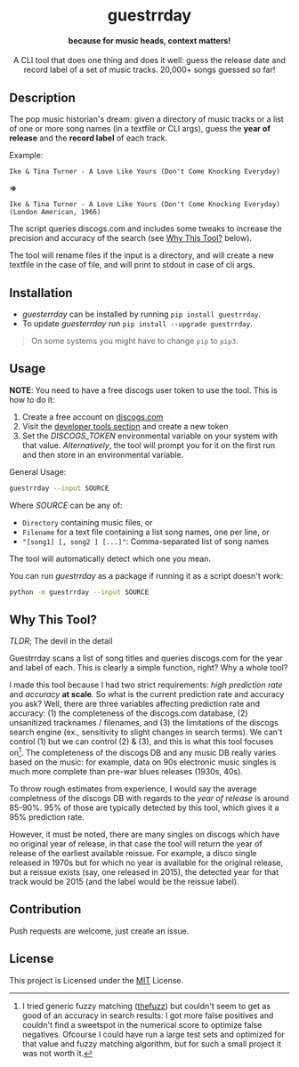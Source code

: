 <div align="center">

# guestrrday 

#### because for music heads, context matters!

A CLI tool that does one thing and does it well: guess the release date and record label of a set of music tracks. 20,000+ songs guessed so far!

</div>

## Description

The pop music historian's dream: given a directory of music tracks or a list of one or more song names (in a textfile or CLI args), guess the **year of release** and the **record label** of each track.

Example:

```Ike & Tina Turner - A Love Like Yours (Don't Come Knocking Everyday)``` 

**=>** 

```Ike & Tina Turner - A Love Like Yours (Don't Come Knocking Everyday) (London American, 1966)```

The script queries discogs.com and includes some tweaks to increase the precision and accuracy of the search (see [Why This Tool?](#why-this-tool) below).

The tool will rename files if the input is a directory, and will create a new textfile in the case of file, and will print to stdout in case of cli args.


## Installation
  - *guesterrday* can be installed by running `pip install guestrrday`.
  - To update *guesterrday* run `pip install --upgrade guestrrday`.

  > On some systems you might have to change `pip` to `pip3`.


## Usage

**NOTE**: You need to have a free discogs user token to use the tool. This is how to do it:
1. Create a free account on [discogs.com](https://discogs.com)
2. Visit the [developer tools section](https://www.discogs.com/de/settings/developers) and create a new token
3. Set the _DISCOGS_TOKEN_ environmental variable on your system with that value. *Alternatively*, the tool will prompt you for it on the first run and then store in an environmental variable.

General Usage:
```sh
guestrrday --input SOURCE
```

Where _SOURCE_ can be any of: 
- ```Directory``` containing music files, or
- ```Filename``` for a text file containing a list song names, one per line, or
- ```"[song1] [, song2 ] [...]"```: Comma-separated list of song names

The tool will automatically detect which one you mean.

You can run _guestrrday_ as a package if running it as a script doesn't work:
```sh
python -m guestrrday --input SOURCE
```


## Why This Tool?

*TLDR*; The devil in the detail

Guestrrday scans a list of song titles and queries discogs.com for the year and label of each. This is clearly a simple function, right? Why a whole tool?

I made this tool because I had two strict requirements: *high prediction rate* and *accuracy* **at scale**. So what is the current prediction rate and accuracy you ask? Well, there are three variables affecting prediction rate and accuracy: (1) the completeness of the discogs.com database, (2) unsanitized tracknames / filenames, and (3) the limitations of the discogs search engine (ex., sensitivity to slight changes in search terms). We can't control (1) but we can control (2) & (3), and this is what this tool focuses on[^1]. The completeness of the discogs DB and any music DB really varies based on the music: for example, data on 90s electronic music singles is much more complete than pre-war blues releases (1930s, 40s).

To throw rough estimates from experience, I would say the average completness of the discogs DB with regards to the *year of release* is around 85-90%. 95% of those are typically detected by this tool, which gives it a 95% prediction rate.

However, it must be noted, there are many singles on discogs which have no original year of release, in that case the tool will return the year of release of the earliest available reissue. For example, a disco single released in 1970s but for which no year is available for the original release, but a reissue exists (say, one released in 2015), the detected year for that track would be 2015 (and the label would be the reissue label).


## Contribution

Push requests are welcome, just create an issue.

## License

This project is Licensed under the [MIT](/LICENSE) License.


[^1]: I tried generic fuzzy matching ([thefuzz](https://github.com/seatgeek/thefuzz)) but couldn't seem to get as good of an accuracy in search results: I got more false positives and couldn't find a sweetspot in the numerical score to optimize false negatives. Ofcourse I could  have run a large test sets and optimized for that value and fuzzy matching algorithm, but for such a small project it was not worth it.
